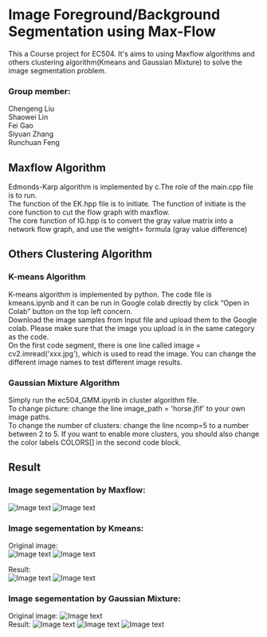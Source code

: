 # Image Foreground/Background Segmentation using Max-Flow
This a Course project for EC504. It's aims to using Maxflow algorithms and others clustering algorithm(Kmeans and Gaussian Mixture) to solve the image segmentation problem.

### Group member:
Chengeng Liu  
Shaowei Lin  
Fei Gao  
Siyuan Zhang  
Runchuan Feng  

## Maxflow Algorithm
Edmonds-Karp algorithm is implemented by c.The role of the main.cpp file is to run.  
The function of the EK.hpp file is to initiate. The function of initiate is the core function to cut the flow graph with maxflow.  
The core function of IG.hpp is to convert the gray value matrix into a network flow graph, and use the weight= formula (gray value difference)  

## Others Clustering Algorithm
### K-means Algorithm
K-means algorithm is implemented by python. The code file is kmeans.ipynb and it can be run in Google colab directly by click “Open in Colab” button on the top left concern.  
Download the image samples from Input file and upload them to the Google colab. Please make sure that the image you upload is in the same category as the code.   
On the first code segment, there is one line called image = cv2.imread('xxx.jpg'), which is used to read the image. You can change the different image names to test different image results.

### Gaussian Mixture Algorithm
Simply run the ec504_GMM.ipynb in cluster algorithm file.  
To change picture: change the line image_path = 'horse.jfif' to your own image paths.  
To change the number of clusters: change the line ncomp=5 to a number between 2 to 5. If you want to enable more clusters, you should also change the color labels COLORS[] in the second code block.

## Result
### Image segementation by Maxflow:
![Image text](https://github.com/Fei79/EC504-Project/blob/main/Output/Flower%20output.jpg?raw=true)
![Image text](https://github.com/Fei79/EC504-Project/blob/main/Output/Man%20output.jpg?raw=true)

### Image segementation by Kmeans:
Original image:  
![Image text](https://github.com/Fei79/EC504-Project/blob/main/Input/dog.jpg?raw=true)
![Image text](https://github.com/Fei79/EC504-Project/blob/main/Input/flowers.jpg?raw=true)  


Result:  
![Image text](https://github.com/Fei79/EC504-Project/blob/main/Output/dog-kmeans.png?raw=true)
![Image text](https://github.com/Fei79/EC504-Project/blob/main/Output/flowers-kmeans.png?raw=true)

### Image segementation by Gaussian Mixture:
Original image: 
![Image text](https://github.com/Fei79/EC504-Project/blob/main/Input/horse.jpg?raw=true)  
Result:
![Image text](https://github.com/Fei79/EC504-Project/blob/main/Output/Picture1.png?raw=true)
![Image text](https://github.com/Fei79/EC504-Project/blob/main/Output/Picture2.png?raw=true)
![Image text](https://github.com/Fei79/EC504-Project/blob/main/Output/Picture3.png?raw=true)
